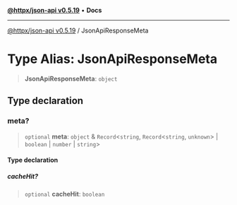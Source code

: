 [**@httpx/json-api v0.5.19**](../README.md) • **Docs**

***

[@httpx/json-api v0.5.19](../README.md) / JsonApiResponseMeta

# Type Alias: JsonApiResponseMeta

> **JsonApiResponseMeta**: `object`

## Type declaration

### meta?

> `optional` **meta**: `object` & `Record`\<`string`, `Record`\<`string`, `unknown`\> \| `boolean` \| `number` \| `string`\>

#### Type declaration

##### cacheHit?

> `optional` **cacheHit**: `boolean`
